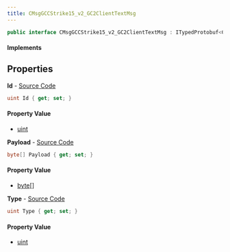 ```yaml
---
title: CMsgGCCStrike15_v2_GC2ClientTextMsg
---
```


```csharp
public interface CMsgGCCStrike15_v2_GC2ClientTextMsg : ITypedProtobuf<CMsgGCCStrike15_v2_GC2ClientTextMsg>, INativeHandle
```

#### Implements

## Properties

**Id** - [Source Code](https://github.com/swiftly-solution/swiftlys2/blob/main/managed/src/SwiftlyS2.Generated/Protobufs/Interfaces/CMsgGCCStrike15_v2_GC2ClientTextMsg.cs#L13)

```csharp
uint Id { get; set; }
```

#### Property Value

- [uint](https://learn.microsoft.com/dotnet/api/system.uint32)

**Payload** - [Source Code](https://github.com/swiftly-solution/swiftlys2/blob/main/managed/src/SwiftlyS2.Generated/Protobufs/Interfaces/CMsgGCCStrike15_v2_GC2ClientTextMsg.cs#L19)

```csharp
byte[] Payload { get; set; }
```

#### Property Value

- [byte](https://learn.microsoft.com/dotnet/api/system.byte)[]

**Type** - [Source Code](https://github.com/swiftly-solution/swiftlys2/blob/main/managed/src/SwiftlyS2.Generated/Protobufs/Interfaces/CMsgGCCStrike15_v2_GC2ClientTextMsg.cs#L16)

```csharp
uint Type { get; set; }
```

#### Property Value

- [uint](https://learn.microsoft.com/dotnet/api/system.uint32)

